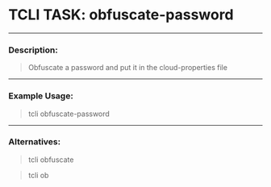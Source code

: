# TCLI TASK: obfuscate-password

---
### Description:
> Obfuscate a password and put it in the cloud-properties file

---
### Example Usage:
> tcli obfuscate-password

---
### Alternatives:
> tcli obfuscate

> tcli ob
